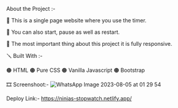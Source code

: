 About the Project :-

🔴 This is a single page website where you use the timer.

🔴 You can also start, pause as well as restart.

🔴 The most important thing about this project it is fully responsive.

🪛 Built With :-

🟠 HTML 🟠 Pure CSS 🟠 Vanilla Javascript 🟠 Bootstrap

🎞 Screenshoot:- ![WhatsApp Image 2023-08-05 at 01 29 54](https://github.com/RaunakShrivastwa/StopWatch-Ninjas/assets/121729066/5d078ad0-83ce-4ee7-a55a-3957b92ee3a8)

Deploy Link:-  https://ninjas-stopwatch.netlify.app/

